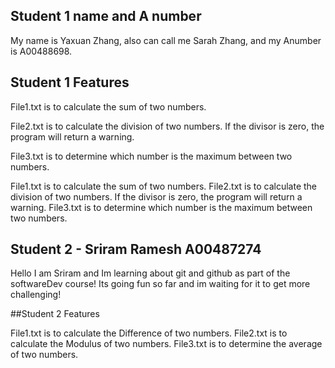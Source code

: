 ## Student 1 name and A number
My name is Yaxuan Zhang, also can call me Sarah Zhang, and my Anumber is A00488698.
## Student 1 Features

<p>File1.txt is to calculate the sum of two numbers.</p>
<p>File2.txt is to calculate the division of two numbers. If the divisor is zero, the program will return a warning.</p>
<p>File3.txt is to determine which number is the maximum between two numbers.</p>

File1.txt is to calculate the sum of two numbers.
File2.txt is to calculate the division of two numbers. If the divisor is zero, the program will return a warning.
File3.txt is to determine which number is the maximum between two numbers.

## Student 2 - Sriram Ramesh A00487274

Hello I am Sriram and Im learning about git and github as part of the softwareDev course! Its going fun so far and
im waiting for it to get more challenging!

##Student 2 Features 

File1.txt is to calculate the Difference of two numbers.
File2.txt is to calculate the Modulus of two numbers.
File3.txt is to determine the average of two numbers.
